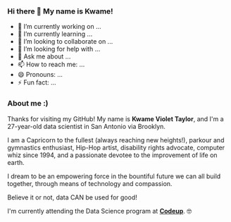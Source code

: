 ### Hi there 👋 My name is Kwame!

<!--
**KwameTaylor/KwameTaylor** is a ✨ _special_ ✨ repository because its `README.md` (this file) appears on your GitHub profile.

Here are some ideas to get you started:

- 🔭 I’m currently working on ...
- 🌱 I’m currently learning ...
- 👯 I’m looking to collaborate on ...
- 🤔 I’m looking for help with ...
- 💬 Ask me about ...
- 📫 How to reach me: ...
- 😄 Pronouns: ...
- ⚡ Fun fact: ...
-->

- 🔭 I’m currently working on ...
- 🌱 I’m currently learning ...
- 👯 I’m looking to collaborate on ...
- 🤔 I’m looking for help with ...
- 💬 Ask me about ...
- 📫 How to reach me: ...
- 😄 Pronouns: ...
- ⚡ Fun fact: ...

### About me :)
Thanks for visiting my GitHub! My name is **Kwame Violet Taylor**, and I'm a 27-year-old data scientist in San Antonio via Brooklyn.

I am a Capricorn to the fullest (always reaching new heights!), parkour and gymnastics enthusiast, Hip-Hop artist, disability rights advocate, computer whiz since 1994, and a passionate devotee to the improvement of life on earth.

I dream to be an empowering force in the bountiful future we can all build together, through means of technology and compassion.

Believe it or not, data CAN be used for good!

I'm currently attending the Data Science program at <a href="https://codeup.com/ds-admissions/"><b>Codeup</b></a>. 🤓
